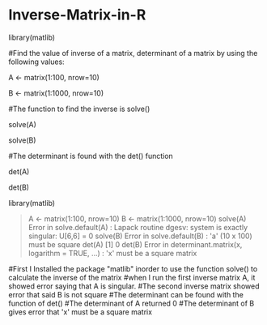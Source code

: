 # Inverse-Matrix-in-R
library(matlib)


#Find the value of inverse of a matrix, determinant of a matrix by using the following values:
  
  A <- matrix(1:100, nrow=10)
  
  B <- matrix(1:1000, nrow=10)

#The function to find the inverse is solve() 
  
  solve(A)
  
  solve(B)

#The determinant is found with the det() function
  
  det(A)
  
  det(B)
  

library(matlib)
>   A <- matrix(1:100, nrow=10)
>   B <- matrix(1:1000, nrow=10)
>   solve(A)
Error in solve.default(A) : 
  Lapack routine dgesv: system is exactly singular: U[6,6] = 0
>   solve(B)
Error in solve.default(B) : 'a' (10 x 100) must be square
>   det(A)
[1] 0
>   det(B)
Error in determinant.matrix(x, logarithm = TRUE, ...) : 
  'x' must be a square matrix


#First I Installed the package "matlib" inorder to use the function solve() to calculate the inverse of the matrix
#when I run the first inverse matrix A, it showed error saying that A is singular.
#The second inverse matrix showed error that said B is not square 
#The determinant can be found with the function of det()
#The determinant of A returned 0
#The determinant of B gives error that 'x' must be a square matrix
